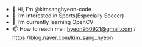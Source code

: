 - 👋 Hi, I’m @kimsanghyeon-code
- 👀 I’m interested in Sports(Especially Soccer)
- 🌱 I’m currently learning OpenCV
- 📫 How to reach me : hyeon950921@gmail.com / https://blog.naver.com/kim_sang_hyeon

<!---
kimsanghyeon-code/kimsanghyeon-code is a ✨ special ✨ repository because its `README.md` (this file) appears on your GitHub profile.
You can click the Preview link to take a look at your changes.
--->
